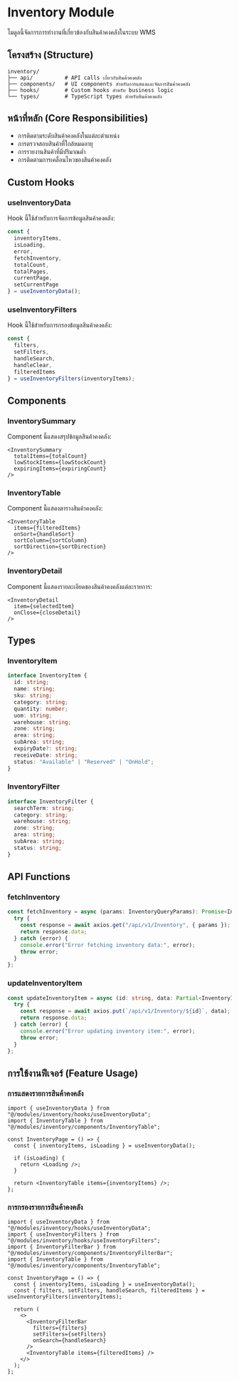 
# Inventory Module

โมดูลนี้จัดการการทำงานที่เกี่ยวข้องกับสินค้าคงคลังในระบบ WMS

## โครงสร้าง (Structure)

```
inventory/
├── api/          # API calls เกี่ยวกับสินค้าคงคลัง
├── components/   # UI components สำหรับการแสดงและจัดการสินค้าคงคลัง
├── hooks/        # Custom hooks สำหรับ business logic
└── types/        # TypeScript types สำหรับสินค้าคงคลัง
```

## หน้าที่หลัก (Core Responsibilities)

- การติดตามระดับสินค้าคงคลังในแต่ละตำแหน่ง
- การตรวจสอบสินค้าที่ใกล้หมดอายุ
- การรายงานสินค้าที่มีปริมาณต่ำ
- การติดตามการเคลื่อนไหวของสินค้าคงคลัง

## Custom Hooks

### useInventoryData

Hook นี้ใช้สำหรับการจัดการข้อมูลสินค้าคงคลัง:

```typescript
const {
  inventoryItems,
  isLoading,
  error,
  fetchInventory,
  totalCount,
  totalPages,
  currentPage,
  setCurrentPage
} = useInventoryData();
```

### useInventoryFilters

Hook นี้ใช้สำหรับการกรองข้อมูลสินค้าคงคลัง:

```typescript
const {
  filters,
  setFilters,
  handleSearch,
  handleClear,
  filteredItems
} = useInventoryFilters(inventoryItems);
```

## Components

### InventorySummary

Component นี้แสดงสรุปข้อมูลสินค้าคงคลัง:

```tsx
<InventorySummary
  totalItems={totalCount}
  lowStockItems={lowStockCount}
  expiringItems={expiringCount}
/>
```

### InventoryTable

Component นี้แสดงตารางสินค้าคงคลัง:

```tsx
<InventoryTable
  items={filteredItems}
  onSort={handleSort}
  sortColumn={sortColumn}
  sortDirection={sortDirection}
/>
```

### InventoryDetail

Component นี้แสดงรายละเอียดของสินค้าคงคลังแต่ละรายการ:

```tsx
<InventoryDetail
  item={selectedItem}
  onClose={closeDetail}
/>
```

## Types

### InventoryItem

```typescript
interface InventoryItem {
  id: string;
  name: string;
  sku: string;
  category: string;
  quantity: number;
  uom: string;
  warehouse: string;
  zone: string;
  area: string;
  subArea: string;
  expiryDate?: string;
  receiveDate: string;
  status: "Available" | "Reserved" | "OnHold";
}
```

### InventoryFilter

```typescript
interface InventoryFilter {
  searchTerm: string;
  category: string;
  warehouse: string;
  zone: string;
  area: string;
  subArea: string;
  status: string;
}
```

## API Functions

### fetchInventory

```typescript
const fetchInventory = async (params: InventoryQueryParams): Promise<InventoryResponse> => {
  try {
    const response = await axios.get("/api/v1/Inventory", { params });
    return response.data;
  } catch (error) {
    console.error("Error fetching inventory data:", error);
    throw error;
  }
};
```

### updateInventoryItem

```typescript
const updateInventoryItem = async (id: string, data: Partial<InventoryItem>): Promise<InventoryItem> => {
  try {
    const response = await axios.put(`/api/v1/Inventory/${id}`, data);
    return response.data;
  } catch (error) {
    console.error("Error updating inventory item:", error);
    throw error;
  }
};
```

## การใช้งานฟีเจอร์ (Feature Usage)

### การแสดงรายการสินค้าคงคลัง

```tsx
import { useInventoryData } from "@/modules/inventory/hooks/useInventoryData";
import { InventoryTable } from "@/modules/inventory/components/InventoryTable";

const InventoryPage = () => {
  const { inventoryItems, isLoading } = useInventoryData();
  
  if (isLoading) {
    return <Loading />;
  }
  
  return <InventoryTable items={inventoryItems} />;
};
```

### การกรองรายการสินค้าคงคลัง

```tsx
import { useInventoryData } from "@/modules/inventory/hooks/useInventoryData";
import { useInventoryFilters } from "@/modules/inventory/hooks/useInventoryFilters";
import { InventoryFilterBar } from "@/modules/inventory/components/InventoryFilterBar";
import { InventoryTable } from "@/modules/inventory/components/InventoryTable";

const InventoryPage = () => {
  const { inventoryItems, isLoading } = useInventoryData();
  const { filters, setFilters, handleSearch, filteredItems } = useInventoryFilters(inventoryItems);
  
  return (
    <>
      <InventoryFilterBar 
        filters={filters} 
        setFilters={setFilters} 
        onSearch={handleSearch} 
      />
      <InventoryTable items={filteredItems} />
    </>
  );
};
```
